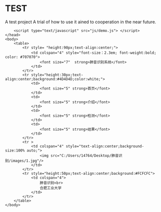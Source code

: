 # TEST
A test project
A trial of how to use it ained to cooperation in the near future.
<html>
	<head>
	<meta charset="utf-8" name="viewport" content="width=device-width, initial-scale=1.0, user-scalable=no, minimum-scale=1.0, maximum-scale=1.0"/>
		<title>
			肺音识别检测
		</title>
		<link href="css/style.css" rel="stylesheet" type="text/css" media="all">
		
		<script type="text/javascript" src="js/demo.js"> </script>
	</head>
	<body>
		<table>
			<tr style= "height:90px;text-align:center;">
				<td colspan="4" style="font-size：2.3em; font-weight:bold; color: #707070">
					<font size="7"  strong>肺音识别系统</font>
				</td>
			</tr>
			<tr style="height:30px;text-align:center;background:#4D4D4D;color:white;">
				<td>
					<font size="5" strong>首页</font>
				</td>
				<td>
					<font size="5" strong>介绍</font>
				</td>
				<td>
					<font size="5" strong>检测</font>
				</td>
				<td>
					<font size="5" strong>结果</font>
				</td>
			</tr>
			<tr >
				<td colspan="4" style="text-align:center;background-size:100% auto;">
					<img src="C:/Users/14764/Desktop/肺音识别/images/1.jpg"/>
				</td>
			</tr>
			<tr style="height:50px;text-align:center;background:#FCFCFC">
				<td colspan="4">
					肺音识别<br>
					合肥工业大学
				</td>
			</tr>
		</table>	
	</body>
</html>
